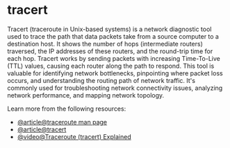 # tracert

Tracert (traceroute in Unix-based systems) is a network diagnostic tool used to trace the path that data packets take from a source computer to a destination host. It shows the number of hops (intermediate routers) traversed, the IP addresses of these routers, and the round-trip time for each hop. Tracert works by sending packets with increasing Time-To-Live (TTL) values, causing each router along the path to respond. This tool is valuable for identifying network bottlenecks, pinpointing where packet loss occurs, and understanding the routing path of network traffic. It's commonly used for troubleshooting network connectivity issues, analyzing network performance, and mapping network topology.

Learn more from the following resources:

- [@article@traceroute man page](https://linux.die.net/man/8/traceroute)
- [@article@tracert](https://learn.microsoft.com/en-us/windows-server/administration/windows-commands/tracert)
- [@video@Traceroute (tracert) Explained](https://www.youtube.com/watch?v=up3bcBLZS74)